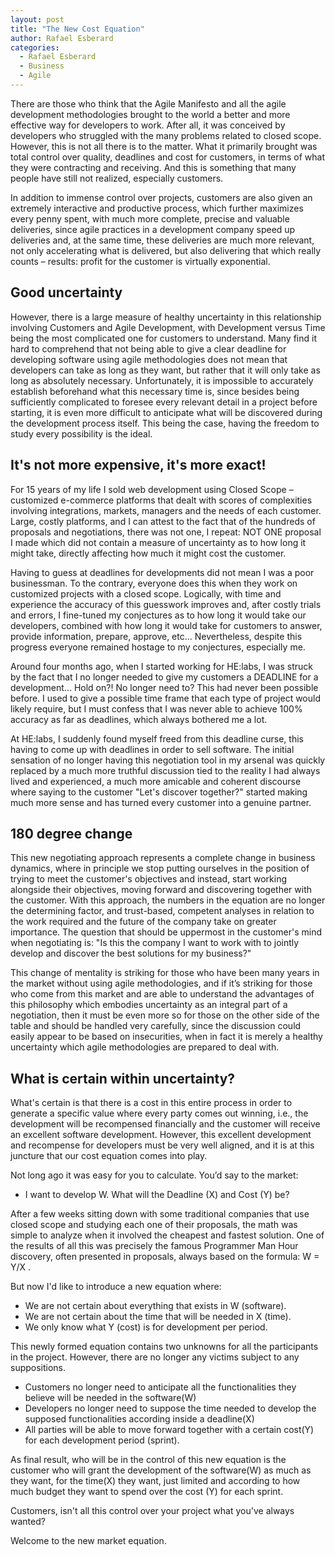 ```yaml
---
layout: post
title: "The New Cost Equation"
author: Rafael Esberard
categories:
  - Rafael Esberard
  - Business
  - Agile
---
```


There are those who think that the Agile Manifesto and all the agile development methodologies brought to the world a better and more effective way for developers to work. After all, it was conceived by developers who struggled with the many problems related to closed scope. However, this is not all there is to the matter. What it primarily brought was total control over quality, deadlines and cost for customers, in terms of what they were contracting and receiving. And this is something that many people have still not realized, especially customers.

<!--more-->

In addition to immense control over projects, customers are also given an extremely interactive and productive process, which further maximizes every penny spent, with much more complete, precise and valuable deliveries, since agile practices in a development company speed up deliveries and, at the same time, these deliveries are much more relevant, not only accelerating what is delivered, but also delivering that which really counts – results: profit for the customer is virtually exponential.

## Good uncertainty

However, there is a large measure of healthy uncertainty in this relationship involving Customers and Agile Development, with Development versus Time being the most complicated one for customers to understand. Many find it hard to comprehend that not being able to give a clear deadline for developing software using agile methodologies does not mean that developers can take as long as they want, but rather that it will only take as long as absolutely necessary. Unfortunately, it is impossible to accurately establish beforehand what this necessary time is, since besides being sufficiently complicated to foresee every relevant detail in a project before starting, it is even more difficult to anticipate what will be discovered during the development process itself. This being the case, having the freedom to study every possibility is the ideal.

## It's not more expensive, it's more exact!

For 15 years of my life I sold web development using Closed Scope – customized e-commerce platforms that dealt with scores of complexities involving integrations, markets, managers and the needs of each customer. Large, costly platforms, and I can attest to the fact that of the hundreds of proposals and negotiations, there was not one, I repeat: NOT ONE proposal I made which did not contain a measure of uncertainty as to how long it might take, directly affecting how much it might cost the customer.

Having to guess at deadlines for developments did not mean I was a poor businessman. To the contrary, everyone does this when they work on customized projects with a closed scope. Logically, with time and experience the accuracy of this guesswork improves and, after costly trials and errors, I fine-tuned my conjectures as to how long it would take our developers, combined with how long it would take for customers to answer, provide information, prepare, approve, etc... Nevertheless, despite this progress everyone remained hostage to my conjectures, especially me.

Around four months ago, when I started working for HE:labs, I was struck by the fact that I no longer needed to give my customers a DEADLINE for a development... Hold on?! No longer need to? This had never been possible before. I used to give a possible time frame that each type of project would likely require, but I must confess that I was never able to achieve 100% accuracy as far as deadlines, which always bothered me a lot.

At HE:labs, I suddenly found myself freed from this deadline curse, this having to come up with deadlines in order to sell software. The initial sensation of no longer having this negotiation tool in my arsenal was quickly replaced by a much more truthful discussion tied to the reality I had always lived and experienced, a much more amicable and coherent discourse where saying to the customer "Let's discover together?" started making much more sense and has turned every customer into a genuine partner.

## 180 degree change

This new negotiating approach represents a complete change in business dynamics, where in principle we stop putting ourselves in the position of trying to meet the customer's objectives and instead, start working alongside their objectives, moving forward and discovering together with the customer. With this approach, the numbers in the equation are no longer the determining factor, and trust-based, competent analyses in relation to the work required and the future of the company take on greater importance. The question that should be uppermost in the customer's mind when negotiating is: "Is this the company I want to work with to jointly develop and discover the best solutions for my business?"

This change of mentality is striking for those who have been many years in the market without using agile methodologies, and if it’s striking for those who come from this market and are able to understand the advantages of this philosophy which embodies uncertainty as an integral part of a negotiation, then it must be even more so for those on the other side of the table and should be handled very carefully, since the discussion could easily appear to be based on insecurities, when in fact it is merely a healthy uncertainty which agile methodologies are prepared to deal with.

## What is certain within uncertainty?

What's certain is that there is a cost in this entire process in order to generate a specific value where every party comes out winning, i.e., the development will be recompensed financially and the customer will receive an excellent software development. However, this excellent development and recompense for developers must be very well aligned, and it is at this juncture that our cost equation comes into play.

Not long ago it was easy for you to calculate. You’d say to the market:

- I want to develop W. What will the Deadline (X) and Cost (Y) be?

After a few weeks sitting down with some traditional companies that use closed scope and studying each one of their proposals, the math was simple to analyze when it involved the cheapest and fastest solution. One of the results of all this was precisely the famous Programmer Man Hour discovery, often presented in proposals, always based on the formula: W = Y/X .

But now I'd like to introduce a new equation where:

- We are not certain about everything that exists in W (software).
- We are not certain about the time that will be needed in X (time).
- We only know what Y (cost) is for development per period.

This newly formed equation contains two unknowns for all the participants in the project. However, there are no longer any victims subject to any suppositions.

- Customers no longer need to anticipate all the functionalities they believe will be needed in the software(W)
- Developers no longer need to suppose the time needed to develop the supposed functionalities according inside a deadline(X)
- All parties will be able to move forward together with a certain cost(Y) for each development period (sprint).

As final result, who will be in the control of this new equation is the customer who will grant the development of the software(W) as much as they want, for the time(X) they want, just limited and according to how much budget they want to spend over the cost (Y) for each sprint.

Customers, isn't all this control over your project what you've always wanted?

Welcome to the new market equation.